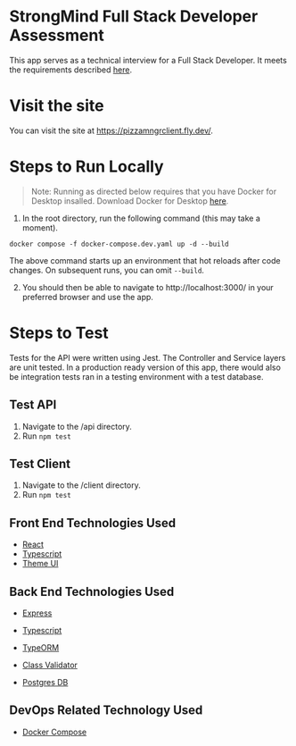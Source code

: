 # StrongMind Full Stack Developer Assessment

This app serves as a technical interview for a Full Stack Developer. It meets the requirements described [here](https://github.com/StrongMind/culture/blob/main/recruit/full-stack-developer.md).

# Visit the site

You can visit the site at https://pizzamngrclient.fly.dev/.

# Steps to Run Locally

> Note: Running as directed below requires that you have Docker for Desktop insalled. Download Docker for Desktop [here](https://www.docker.com/products/docker-desktop/).

1. In the root directory, run the following command (this may take a moment).

```
docker compose -f docker-compose.dev.yaml up -d --build
```

The above command starts up an environment that hot reloads after code changes. On subsequent runs, you can omit `--build`.

2. You should then be able to navigate to http://localhost:3000/ in your preferred browser and use the app.

# Steps to Test

Tests for the API were written using Jest. The Controller and Service layers are unit tested. In a production ready version of this app, there would also be integration tests ran in a testing environment with a test database.

## Test API

1. Navigate to the /api directory.
2. Run `npm test`

## Test Client

1. Navigate to the /client directory.
2. Run `npm test`

## Front End Technologies Used

- [React](https://reactjs.org/docs/getting-started.html)
- [Typescript](https://www.typescriptlang.org/)
- [Theme UI](https://theme-ui.com/)

## Back End Technologies Used

- [Express](https://expressjs.com/)
- [Typescript](https://www.typescriptlang.org/)
- [TypeORM](https://typeorm.io/)
- [Class Validator](https://github.com/typestack/class-validator)

- [Postgres DB](https://www.postgresql.org/)

## DevOps Related Technology Used

- [Docker Compose](https://docs.docker.com/compose/)
